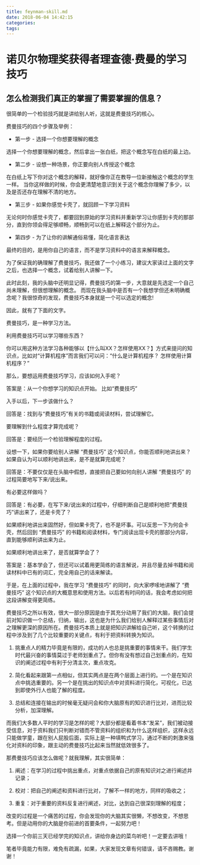 ```yaml
---
title: feynman-skill.md
date: 2018-06-04 14:42:15
categories:
tags:
---
```


诺贝尔物理奖获得者理查德·费曼的学习技巧
==================================
怎么检测我们真正的掌握了需要掌握的信息？
----------------------------------

很简单的一个检验技巧就是讲给别人听，这就是费曼技巧的核心。

费曼技巧的四个步骤及举例：

* 第一步 - 选择一个你想要理解的概念

选择一个你想要理解的概念，然后拿出一张白纸，把这个概念写在白纸的最上边。


* 第二步 - 设想一种场景，你正要向别人传授这个概念

在白纸上写下你对这个概念的解释，就好像你正在教导一位新接触这个概念的学生一样。 当你这样做的时候，你会更清楚地意识到关于这个概念你理解了多少，以及是否还存在理解不清的地方。

* 第三步 - 如果你感觉卡壳了，就回顾一下学习资料

无论何时你感觉卡壳了，都要回到原始的学习资料并重新学习让你感到卡壳的那部分，直到你领会得足够顺畅，顺畅到可以在纸上解释这个部分为止。

* 第四步 - 为了让你的讲解通俗易懂，简化语言表达

最终的目的，是用你自己的语言，而不是学习资料中的语言来解释概念。

为了保证我的确理解了费曼技巧，我还做了一个小练习，建议大家读过上面的文字之后，也选择一个概念，试着给别人讲解一下。

此时此刻，我的头脑中还明显记得，费曼技巧的第一步，大意就是先选定一个自己尚未理解，但很想理解的概念。 而现在我头脑中是否有一个我想学但还未明确概念呢？我很惊奇的发现，费曼技巧本身就是一个可以选定的概念!

因此，就有了下面的文字。

费曼技巧，是一种学习方法。

利用费曼技巧可以学习哪些东西？

你可以用这种方法学习各种能够以【什么叫XX？怎样使用XX？】方式来提问的知识点，比如对“计算机程序”而言我们可以问：“什么是计算机程序？ 怎样使用计算机程序？”

那么，要想运用费曼技巧学习，应该如何入手呢？

答案是：从一个你想学习的知识点开始。 比如“费曼技巧”

入手以后，下一步该做什么？

回答是：找到与“费曼技巧”有关的书籍或阅读材料，尝试理解它。

要理解到什么程度才算完成呢？

回答是：要经历一个检验理解程度的过程。

设想一下，如果你要给别人讲解 “费曼技巧” 这个知识点，你能否顺利地讲出来？如果自认为可以顺利地讲出来，是不是就算完成呢？

回答是：不要仅仅是在头脑中假想，直接把自己要如何向别人讲解 “费曼技巧” 的过程简要地写下来/说出来。

有必要这样做吗？

回答是：有必要，在写下来/说出来的过程中，仔细判断自己是顺利地把“费曼技巧”讲出来了，还是卡壳了？

如果顺利地讲出来固然好，但如果卡壳了，也不是坏事。可以反思一下为何会卡壳，然后回到 “费曼技巧” 的书籍和阅读材料，专门阅读出现卡壳的那部分内容，直到能够顺利讲出来为止。

如果顺利地讲出来了，是否就算学会了？

答案是：基本学会了，但还可以试着用更简练的语言解说，并且尽量去掉书籍和阅读材料中已有的词汇，完全用自己的话来解读。

于是，在上面的过程中，我在学习 “费曼技巧” 的同时，向大家啰嗦地讲解了 “费曼技巧” 这个知识点的大概意思和使用方法。以后若有时间的话，我会考虑如何把这段讲解变得更简练。

费曼技巧之所以有效，很大一部分原因是由于其充分动用了我们的大脑，我们会提前对知识做一个总结，归纳，输出，这也是为什么我们给别人解释过某些事情后对之理解更深的原因所在。费曼技巧本质上就是把知识讲解给自己听，这个转换的过程中涉及到了几个比较重要的关键点，有利于把资料转换为知识。

1. 挑重点人的精力毕竟是有限的，成功的人也总是挑重要的事情来干。我们学生时代最兴奋的事情莫过于老师划重点了。但你有没有想过自己划重点的，在知识的阐述过程中有利于分清主次，重点攻克。

2. 简化看起来跟第一点相似，但其实两点是在两个层面上进行的。一个是在知识点中挑选重要的。另一个是在挑出的知识点中对资料进行简化，可视化，已达到即使外行人也能了解的程度。

3. 总结和连接在输出的时候毫无疑问会和你大脑原有的知识进行比对，进而比较分析，加深理解。

而我们大多数人平时的学习是怎样的呢？大部分都是看着书本“发呆”，我们被动接受信息，对于资料我们只判断对错而不管资料的组织和为什么这样组织，这样永远只能做学童，跟在别人屁股后面，实际上是一种填鸭式学习，通过不断的刺激来强化对资料的印象，跟主动的费曼技巧比起来当然就低效很多了。

那费曼技巧应该怎么做呢？就我理解，其实很简单：

1. 阐述：在学习的过程中挑出重点，对重点依据自己的原有知识对之进行阐述并记录；

2. 校对：把自己的阐述和资料进行比对，了解不一样的地方，同样的吸收之；

3. 重复：对于重要的资料反复进行阐述，对比，达到自己很深刻理解的程度；

改变的过程是一个痛苦的过程，你会发现你的大脑其实很懒，不想改变，不想思考。但是动用你的大脑是你前进的首要条件，一起努力吧！

选择一个你前三天已经学完的知识点，讲给你身边的菜鸟听吧！一定要去讲哦！

笔者毕竟能力有限，难免有疏漏，如果，大家发现文章有何错误，请不吝赐教。谢谢！